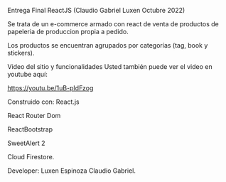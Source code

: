 Entrega Final ReactJS (Claudio Gabriel Luxen Octubre 2022)


Se trata de un e-commerce armado con react de venta de productos de papeleria de produccion propia a pedido.

Los productos se encuentran agrupados por categorías (tag, book y stickers).

Video del sitio y funcionalidades
Usted también puede ver el video en youtube aquí:

https://youtu.be/1uB-pIdFzog

Construido con:
React.js

React Router Dom

ReactBootstrap

SweetAlert 2

Cloud Firestore.

Developer: Luxen Espinoza Claudio Gabriel.